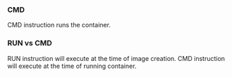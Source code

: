 ### CMD
CMD instruction runs the container.

### RUN vs CMD
RUN instruction will execute at the time of image creation.
CMD instruction will execute at the time of running container.